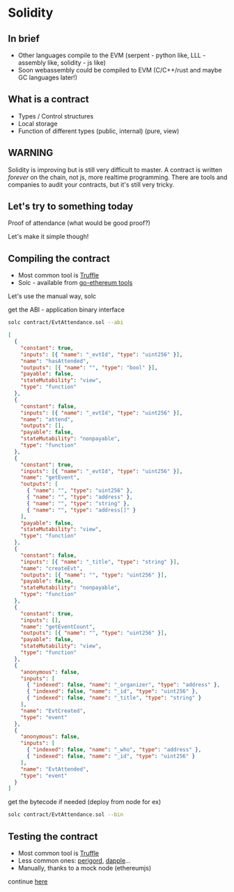 # Solidity

## In brief

* Other languages compile to the EVM (serpent - python like, LLL - assembly like, solidity - js like)
* Soon webassembly could be compiled to EVM (C/C++/rust and maybe GC languages later!)

## What is a contract

* Types / Control structures
* Local storage
* Function of different types (public, internal) (pure, view)

## WARNING

Solidity is improving but is still very difficult to master.
A contract is written _forever_ on the chain, not js, more realtime programming.
There are tools and companies to audit your contracts, but it's still very tricky.

## Let's try to something today

Proof of attendance (what would be good proof?)

Let's make it simple though!

## Compiling the contract

* Most common tool is [Truffle](http://truffleframework.com/)
* Solc - available from [go-ethereum tools](https://github.com/ethereum/go-ethereum)

Let's use the manual way, solc

get the ABI - application binary interface

```bash
solc contract/EvtAttendance.sol --abi
```

```json
[
  {
    "constant": true,
    "inputs": [{ "name": "_evtId", "type": "uint256" }],
    "name": "hasAttended",
    "outputs": [{ "name": "", "type": "bool" }],
    "payable": false,
    "stateMutability": "view",
    "type": "function"
  },
  {
    "constant": false,
    "inputs": [{ "name": "_evtId", "type": "uint256" }],
    "name": "attend",
    "outputs": [],
    "payable": false,
    "stateMutability": "nonpayable",
    "type": "function"
  },
  {
    "constant": true,
    "inputs": [{ "name": "_evtId", "type": "uint256" }],
    "name": "getEvent",
    "outputs": [
      { "name": "", "type": "uint256" },
      { "name": "", "type": "address" },
      { "name": "", "type": "string" },
      { "name": "", "type": "address[]" }
    ],
    "payable": false,
    "stateMutability": "view",
    "type": "function"
  },
  {
    "constant": false,
    "inputs": [{ "name": "_title", "type": "string" }],
    "name": "createEvt",
    "outputs": [{ "name": "", "type": "uint256" }],
    "payable": false,
    "stateMutability": "nonpayable",
    "type": "function"
  },
  {
    "constant": true,
    "inputs": [],
    "name": "getEventCount",
    "outputs": [{ "name": "", "type": "uint256" }],
    "payable": false,
    "stateMutability": "view",
    "type": "function"
  },
  {
    "anonymous": false,
    "inputs": [
      { "indexed": false, "name": "_organizer", "type": "address" },
      { "indexed": false, "name": "_id", "type": "uint256" },
      { "indexed": false, "name": "_title", "type": "string" }
    ],
    "name": "EvtCreated",
    "type": "event"
  },
  {
    "anonymous": false,
    "inputs": [
      { "indexed": false, "name": "_who", "type": "address" },
      { "indexed": false, "name": "_id", "type": "uint256" }
    ],
    "name": "EvtAttended",
    "type": "event"
  }
]
```

get the bytecode if needed (deploy from node for ex)

```bash
solc contract/EvtAttendance.sol --bin
```

## Testing the contract

* Most common tool is [Truffle](http://truffleframework.com/)
* Less common ones: [perigord](https://github.com/polyswarm/perigord), [dapple](https://dapp.readthedocs.io/en/latest/)...
* Manually, thanks to a mock node (ethereumjs)

continue [here](./05_interacting_with_contracts/README.md)
